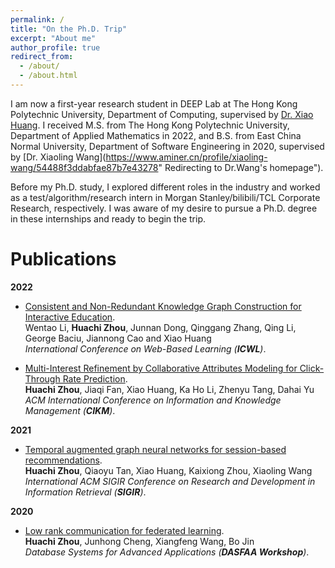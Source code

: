 ```yaml
---
permalink: /
title: "On the Ph.D. Trip"
excerpt: "About me"
author_profile: true
redirect_from: 
  - /about/
  - /about.html
---
```


I am now a first-year research student in DEEP Lab at The Hong Kong Polytechnic University, Department of Computing, supervised by [Dr. Xiao Huang](https://www4.comp.polyu.edu.hk/~xiaohuang/index.html "Redirecting to Dr.Huang's homepage"). I received M.S. from The Hong Kong Polytechnic University, Department of Applied Mathematics in 2022, and B.S. from East China Normal University, Department of Software Engineering in 2020, supervised by [Dr. Xiaoling Wang](https://www.aminer.cn/profile/xiaoling-wang/54488f3ddabfae87b7e43278" Redirecting to Dr.Wang's homepage").

Before my Ph.D. study, I explored different roles in the industry and worked as a test/algorithm/research intern in Morgan Stanley/bilibili/TCL Corporate Research, respectively. I was aware of my desire to pursue a Ph.D. degree in these internships and ready to begin the trip.

<h1> Publications </h1>

<b>2022</b>
* [Consistent and Non-Redundant Knowledge Graph Construction for Interactive Education](https://huachzhou.github.io).     
    Wentao Li, <b>Huachi Zhou</b>, Junnan Dong, Qinggang Zhang, Qing Li, George Baciu, Jiannong Cao and Xiao Huang     
    <i>International Conference on Web-Based Learning (**ICWL**)</i>.
    
* [Multi-Interest Refinement by Collaborative Attributes Modeling for Click-Through Rate Prediction](https://dl.acm.org/doi/abs/10.1145/3511808.3557652).     
    <b>Huachi Zhou</b>, Jiaqi Fan, Xiao Huang, Ka Ho Li, Zhenyu Tang, Dahai Yu     
    <i>ACM International Conference on Information and Knowledge Management (**CIKM**)</i>.  
  
<b>2021</b>
* [Temporal augmented graph neural networks for session-based recommendations](https://dl.acm.org/doi/10.1145/3404835.3463112?cid=99659129036).     
    <b>Huachi Zhou</b>, Qiaoyu Tan, Xiao Huang, Kaixiong Zhou, Xiaoling Wang  
    <i>International ACM SIGIR Conference on Research and Development in Information Retrieval (**SIGIR**)</i>. 
    
<b>2020</b>
* [Low rank communication for federated learning](https://link.springer.com/chapter/10.1007/978-3-030-59413-8_1).     
    <b>Huachi Zhou</b>, Junhong Cheng, Xiangfeng Wang, Bo Jin  
    <i>Database Systems for Advanced Applications (**DASFAA Workshop**)</i>. 

  
